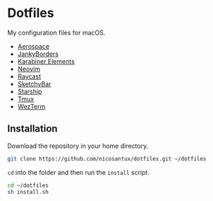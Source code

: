 # Dotfiles

My configuration files for macOS.

- [Aerospace](https://github.com/nikitabobko/AeroSpace)
- [JankyBorders](https://github.com/FelixKratz/JankyBorders)
- [Karabiner Elements](https://karabiner-elements.pqrs.org)
- [Neovim](https://neovim.io)
- [Raycast](https://www.raycast.com)
- [SketchyBar](https://github.com/FelixKratz/SketchyBar)
- [Starship](https://starship.rs)
- [Tmux](https://github.com/tmux/tmux)
- [WezTerm](https://wezfurlong.org/wezterm)

## Installation

Download the repository in your home directory.

```sh
git clone https://github.com/nicosantux/dotfiles.git ~/dotfiles
```

`cd` into the folder and then run the `install` script.

```sh
cd ~/dotfiles
sh install.sh
```

